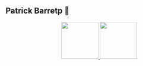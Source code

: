 ## Patrick Barretp 👋

<div align="center">
  <a href="https://github.com/PatrickBarreto">
  <img height="100em" src="https://github-readme-stats.vercel.app/api?username=PatrickBarreto&show_icons=true&theme=highcontrast&include_all_commits=true&count_private=true"/>
  <img height="100em" src="https://github-readme-stats.vercel.app/api/top-langs/?username=PatrickBarreto&layout=compact&langs_count=7&theme=highcontrast"/>
</div>

<!--
**PatrickBarreto/PatrickBarreto** is a ✨ _special_ ✨ repository because its `README.md` (this file) appears on your GitHub profile.

Here are some ideas to get you started:

- 🔭 I’m currently working on ...
- 🌱 I’m currently learning ...
- 👯 I’m looking to collaborate on ...
- 🤔 I’m looking for help with ...
- 💬 Ask me about ...
- 📫 How to reach me: ...
- 😄 Pronouns: ...
- ⚡ Fun fact: ...
-->

